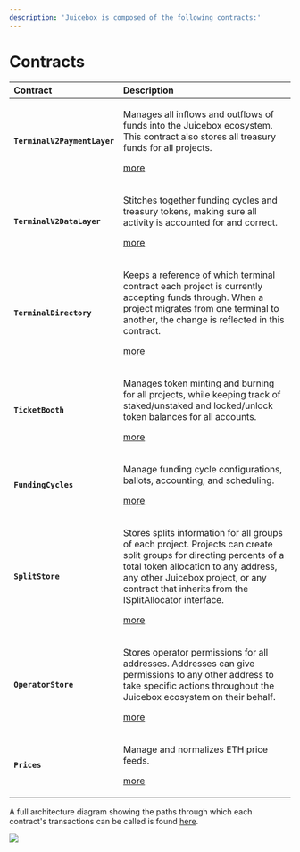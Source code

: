 ```yaml
---
description: 'Juicebox is composed of the following contracts:'
---
```


# Contracts



<table>
  <thead>
    <tr>
      <th style="text-align:left">Contract</th>
      <th style="text-align:left">Description</th>
    </tr>
  </thead>
  <tbody>
    <tr>
      <td style="text-align:left"><b><code>TerminalV2PaymentLayer</code></b>
      </td>
      <td style="text-align:left">
        <p>Manages all inflows and outflows of funds into the Juicebox ecosystem.
          This contract also stores all treasury funds for all projects.</p>
        <p></p>
        <p><a href="terminalv2paymentlayer/">more</a>
        </p>
      </td>
    </tr>
    <tr>
      <td style="text-align:left"><b><code>TerminalV2DataLayer</code></b>
      </td>
      <td style="text-align:left">
        <p>Stitches together funding cycles and treasury tokens, making sure all
          activity is accounted for and correct.</p>
        <p></p>
        <p><a href="terminalv2datalayer/">more</a>
        </p>
      </td>
    </tr>
    <tr>
      <td style="text-align:left"><b><code>TerminalDirectory</code></b>
      </td>
      <td style="text-align:left">
        <p>Keeps a reference of which terminal contract each project is currently
          accepting funds through. When a project migrates from one terminal to another,
          the change is reflected in this contract.</p>
        <p></p>
        <p><a href="terminaldirectory/">more</a>
        </p>
      </td>
    </tr>
    <tr>
      <td style="text-align:left"><b><code>TicketBooth</code></b>
      </td>
      <td style="text-align:left">
        <p>Manages token minting and burning for all projects, while keeping track
          of staked/unstaked and locked/unlock token balances for all accounts.</p>
        <p></p>
        <p><a href="ticketbooth/">more</a>
        </p>
      </td>
    </tr>
    <tr>
      <td style="text-align:left"><b><code>FundingCycles</code></b>
      </td>
      <td style="text-align:left">
        <p>Manage funding cycle configurations, ballots, accounting, and scheduling.</p>
        <p></p>
        <p><a href="fundingcycles/">more</a>
        </p>
      </td>
    </tr>
    <tr>
      <td style="text-align:left"><b><code>SplitStore</code></b>
      </td>
      <td style="text-align:left">
        <p>Stores splits information for all groups of each project. Projects can
          create split groups for directing percents of a total token allocation
          to any address, any other Juicebox project, or any contract that inherits
          from the ISplitAllocator interface.</p>
        <p></p>
        <p><a href="splitstore/">more</a>
        </p>
      </td>
    </tr>
    <tr>
      <td style="text-align:left"><b><code>OperatorStore</code></b>
      </td>
      <td style="text-align:left">
        <p>Stores operator permissions for all addresses. Addresses can give permissions
          to any other address to take specific actions throughout the Juicebox ecosystem
          on their behalf.</p>
        <p></p>
        <p><a href="operatorstore/">more</a>
        </p>
      </td>
    </tr>
    <tr>
      <td style="text-align:left"><b><code>Prices</code></b>
      </td>
      <td style="text-align:left">
        <p>Manage and normalizes ETH price feeds.</p>
        <p></p>
        <p><a href="prices/">more</a>
        </p>
      </td>
    </tr>
  </tbody>
</table>

A full architecture diagram showing the paths through which each contract's transactions can be called is found [here](https://www.figma.com/file/YIf64bRfSXjCDSPb49uAwv/Juicebox-Technical-Docs-Copy?node-id=262%3A8).

![](../../.gitbook/assets/architecture%20%282%29.png)

